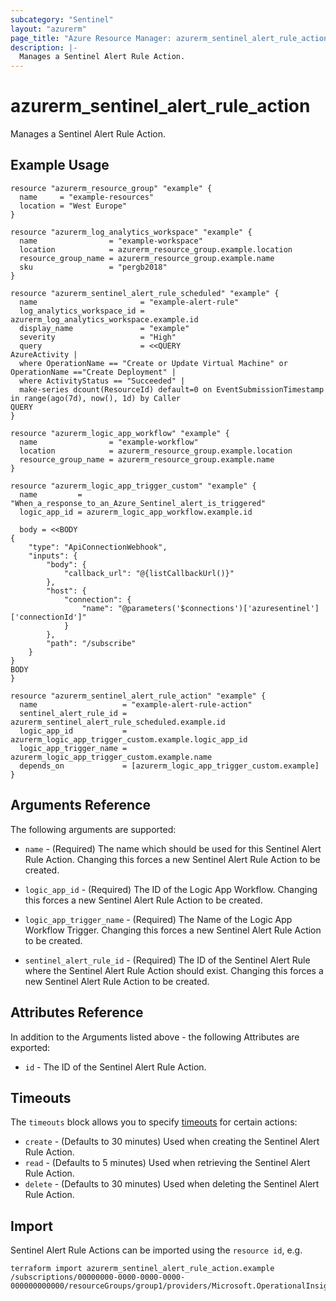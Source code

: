 ```yaml
---
subcategory: "Sentinel"
layout: "azurerm"
page_title: "Azure Resource Manager: azurerm_sentinel_alert_rule_action"
description: |-
  Manages a Sentinel Alert Rule Action.
---
```


# azurerm_sentinel_alert_rule_action

Manages a Sentinel Alert Rule Action.

## Example Usage

```hcl
resource "azurerm_resource_group" "example" {
  name     = "example-resources"
  location = "West Europe"
}

resource "azurerm_log_analytics_workspace" "example" {
  name                = "example-workspace"
  location            = azurerm_resource_group.example.location
  resource_group_name = azurerm_resource_group.example.name
  sku                 = "pergb2018"
}

resource "azurerm_sentinel_alert_rule_scheduled" "example" {
  name                       = "example-alert-rule"
  log_analytics_workspace_id = azurerm_log_analytics_workspace.example.id
  display_name               = "example"
  severity                   = "High"
  query                      = <<QUERY
AzureActivity |
  where OperationName == "Create or Update Virtual Machine" or OperationName =="Create Deployment" |
  where ActivityStatus == "Succeeded" |
  make-series dcount(ResourceId) default=0 on EventSubmissionTimestamp in range(ago(7d), now(), 1d) by Caller
QUERY
}

resource "azurerm_logic_app_workflow" "example" {
  name                = "example-workflow"
  location            = azurerm_resource_group.example.location
  resource_group_name = azurerm_resource_group.example.name
}

resource "azurerm_logic_app_trigger_custom" "example" {
  name         = "When_a_response_to_an_Azure_Sentinel_alert_is_triggered"
  logic_app_id = azurerm_logic_app_workflow.example.id

  body = <<BODY
{
    "type": "ApiConnectionWebhook",
    "inputs": {
        "body": {
            "callback_url": "@{listCallbackUrl()}"
        },
        "host": {
            "connection": {
                "name": "@parameters('$connections')['azuresentinel']['connectionId']"
            }
        },
        "path": "/subscribe"
    }
}
BODY
}

resource "azurerm_sentinel_alert_rule_action" "example" {
  name                   = "example-alert-rule-action"
  sentinel_alert_rule_id = azurerm_sentinel_alert_rule_scheduled.example.id
  logic_app_id           = azurerm_logic_app_trigger_custom.example.logic_app_id
  logic_app_trigger_name = azurerm_logic_app_trigger_custom.example.name
  depends_on             = [azurerm_logic_app_trigger_custom.example]
}
```

## Arguments Reference

The following arguments are supported:

* `name` - (Required) The name which should be used for this Sentinel Alert Rule Action. Changing this forces a new Sentinel Alert Rule Action to be created.

* `logic_app_id` - (Required) The ID of the Logic App Workflow. Changing this forces a new Sentinel Alert Rule Action to be created.

* `logic_app_trigger_name` - (Required) The Name of the Logic App Workflow Trigger. Changing this forces a new Sentinel Alert Rule Action to be created.

* `sentinel_alert_rule_id` - (Required) The ID of the Sentinel Alert Rule where the Sentinel Alert Rule Action should exist. Changing this forces a new Sentinel Alert Rule Action to be created.

## Attributes Reference

In addition to the Arguments listed above - the following Attributes are exported: 

* `id` - The ID of the Sentinel Alert Rule Action.

## Timeouts

The `timeouts` block allows you to specify [timeouts](https://www.terraform.io/docs/configuration/resources.html#timeouts) for certain actions:

* `create` - (Defaults to 30 minutes) Used when creating the Sentinel Alert Rule Action.
* `read` - (Defaults to 5 minutes) Used when retrieving the Sentinel Alert Rule Action.
* `delete` - (Defaults to 30 minutes) Used when deleting the Sentinel Alert Rule Action.

## Import

Sentinel Alert Rule Actions can be imported using the `resource id`, e.g.

```shell
terraform import azurerm_sentinel_alert_rule_action.example /subscriptions/00000000-0000-0000-0000-000000000000/resourceGroups/group1/providers/Microsoft.OperationalInsights/workspaces/workspace1/providers/Microsoft.SecurityInsights/alertRules/rule1/actions/action1
```
